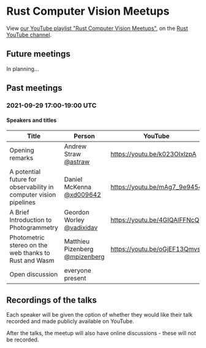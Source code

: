 # Rust Computer Vision Meetups

View [our YouTube playlist "Rust Computer Vision Meetups"](https://www.youtube.com/watch?v=k023OIxlzpA&list=PL85XCvVPmGQgWcpd230SUixObnBoL9cif), on the [Rust YouTube channel](https://www.youtube.com/c/RustVideos).

## Future meetings

In planning...

## Past meetings

### 2021-09-29 17:00-19:00 UTC

#### Speakers and titles

|Title|Person|YouTube|
|-------------------|--------------------------------------|---|
|Opening remarks    | Andrew Straw [@astraw](https://github.com/astraw) |https://youtu.be/k023OIxlzpA|
|A potential future for observability in computer vision pipelines| Daniel McKenna [@xd009642](https://github.com/xd009642)|https://youtu.be/mAg7_9e9454|
| A Brief Introduction to Photogrammetry | Geordon Worley [@vadixidav](https://github.com/vadixidav) |https://youtu.be/4GIQAlFFNcQ|
| Photometric stereo on the web thanks to Rust and Wasm | Matthieu Pizenberg [@mpizenberg](https://github.com/mpizenberg) |https://youtu.be/oGjEF13Qmvs|
| Open discussion | everyone present ||

## Recordings of the talks

Each speaker will be given the option of whether they would like their talk recorded and made publicly available on YouTube.

After the talks, the meetup will also have online discussions - these will not be recorded.

